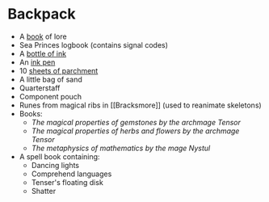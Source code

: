 # Backpack
- A [book](https://2014.5e.tools/items.html#book_phb) of lore
- Sea Princes logbook (contains signal codes)
- A [bottle of ink](https://2014.5e.tools/items.html#ink%20\(1-ounce%20bottle\)_phb)
- An [ink pen](https://2014.5e.tools/items.html#ink%20pen_phb)
- 10 [sheets of parchment](https://2014.5e.tools/items.html#parchment%20\(one%20sheet\)_phb)
- A little bag of sand
- Quarterstaff
- Component pouch
- Runes from magical ribs in [[Bracksmore]] (used to reanimate skeletons)
- Books:
	- *The magical properties of gemstones by the archmage Tensor*
	- *The magical properties of herbs and flowers by the archmage Tensor*
	- *The metaphysics of mathematics by the mage Nystul*
- A spell book containing:
	- Dancing lights
	- Comprehend languages
	- Tenser's floating disk
	- Shatter